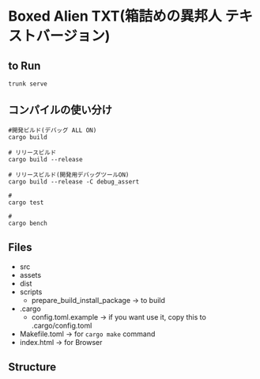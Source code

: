 # Boxed Alien TXT(箱詰めの異邦人 テキストバージョン)

## to Run

```
trunk serve
```

## コンパイルの使い分け

```
#開発ビルド(デバッグ ALL ON)
cargo build

# リリースビルド
cargo build --release

# リリースビルド(開発用デバッグツールON)
cargo build --release -C debug_assert

#
cargo test

#
cargo bench
```

## Files

- src
- assets
- dist
- scripts
  - prepare_build_install_package -> to build
- .cargo
  - config.toml.example -> if you want use it, copy this to .cargo/config.toml
- Makefile.toml -> for `cargo make` command
- index.html -> for Browser

## Structure
